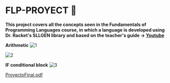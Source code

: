 # FLP-PROYECT 🔴

**This project covers all the concepts seen in the Fundamentals of Programming Languages course, in which a language is developed using Dr. Racket's SLLGEN library and based on the teacher's guide -> [Youtube](https://www.youtube.com/watch?v=kI9sWhWVIMI&list=PLi3X2PHYk7zTmdZNBiAe0c5S_-gAjBGeC)**

**Arithmetic**
![1](https://user-images.githubusercontent.com/69951209/204073279-965a943e-0659-4171-b101-8711ff040d17.png)

![2](https://user-images.githubusercontent.com/69951209/204123521-7597536a-e95d-4a22-90c5-b25df3b0f24d.png)

**IF conditional block**
![3](https://user-images.githubusercontent.com/69951209/204123528-05706649-811d-426f-bf88-ca08a3f958a9.png)

[ProyectoFinal.pdf](https://github.com/Kahyberth/FLP-PROYECT/files/10095709/ProyectoFinal.pdf)
